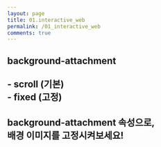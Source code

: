 ```yaml
---
layout: page
title: 01.interactive_web
permalink: /01_interactive_web
comments: true
---
```

<script>
window.addEventListener("wheel", function(e){
    e.preventDefault();
},{passive : false});

var mHtml = $("html");
var page = 1;
mHtml.animate({scrollTop : 0},10);


</script>
<div class="row justify-content-between" style="display:none;">
    <div class="col-md-12">
        <img class="shadow-lg" src="{{site.baseurl}}/assets/images/dolphin.png" alt="dolphin" />
        <p>This research started with a rethink of humans and dolphins.</p>
        <p class="mb-5"><img class="shadow-lg" src="{{site.baseurl}}/assets/images/mediumish-jekyll-template.png" alt="jekyll template mediumish" /></p>
        <h4>Documentation</h4>
        <p>Please, read the docs <a href="https://bootstrapstarter.com/bootstrap-templates/template-mediumish-bootstrap-jekyll/">here</a>.</p>
        <h4>Questions or bug reports?</h4>
        <p>Head over to our <a href="https://github.com/wowthemesnet/mediumish-theme-jekyll">Github repository</a>!</p>
    </div>
</div>

<div class="exbox">
    <div class="image1"></div>
    <div class="text">
    <h2>
        background-attachment <br><br>
        - scroll (기본) <br>
        - fixed (고정)<br>
    </h2>
    </div>
    <div class="image2"></div>
    <div class="text">
    <h2>
        background-attachment 속성으로, <br>
        배경 이미지를 고정시켜보세요!
    </h2>
    </div>
    <div class="image3"></div>
</div>